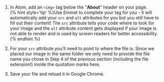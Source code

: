 1. In Atom, add an `<img>` tag below the "**About**" header on your page.  
{% hint style='tip' %}Use Emmet to complete your tag for you - it will automatically add your `src` and `alt` attributes for you but you still have to fill out their content!  The `src` attribute tells your code where to look for your image and the `alt` attribute content gets displayed if your image is not able to render and is used by screen readers for better accessibility. {% endhint %}

1. For your `src` attribute you'll need to point to where the file is.  Since we placed our image in the same folder we only need to provide the file name you chose in Step 4 of the previous section (including the file extension!) inside the quotation marks here.

1. Save your file and reload it in Google Chrome.
